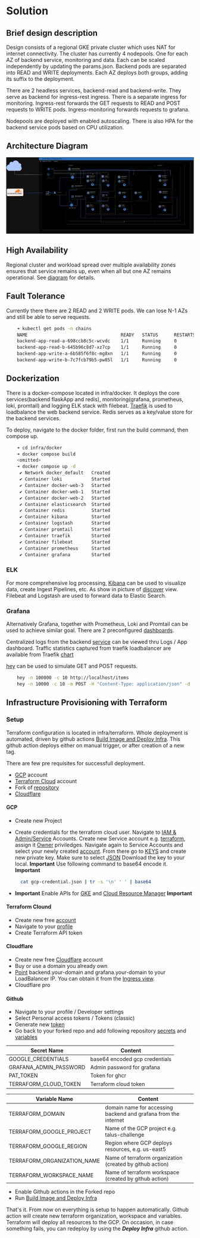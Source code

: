# Solution

## Brief design description

Design consists of a regional GKE private cluster which uses NAT for internet connectivity. The cluster has currently 4 nodepools. One for each AZ of backend service, monitoring and data. Each can be scaled independently by updating the params.json.
Backend pods are separated into READ and WRITE deployments. Each AZ deploys both groups, adding its suffix to the deployment.

There are 2 headless services, backend-read and backend-write. They serve as backend for ingress-rest ingress. There is a separate ingress for monitoring.
Ingress-rest forwards the GET requests to READ and POST requests to WRITE pods. Ingress-monitoring forwards requests to grafana.

Nodepools are deployed with enabled autoscaling. There is also HPA for the backend service pods based on CPU utilization.

## Architecture Diagram

![Architecture Diagram](./img/Infrastructure-diagram.png)

## High Availability

Regional cluster and workload spread over multiple availability zones ensures that service remains up, even when all but one AZ remains operational. See [diagram](./img/Infrastructure-diagram.png) for details.

## Fault Tolerance

Currently there there are 2 READ and 2 WRITE pods. We can lose N-1 AZs and still be able to serve requests.

```bash
    ➜ kubectl get pods -n chains
    NAME                                   READY   STATUS      RESTARTS        AGE
    backend-app-read-a-698ccb8c5c-wcvdc    1/1     Running     0               6m13s
    backend-app-read-b-645b96c8d7-xz7cp    1/1     Running     0               38s
    backend-app-write-a-6b585f6f8c-mg8xn   1/1     Running     0               6m13s
    backend-app-write-b-7c7fcb79b5-pw85l   1/1     Running     0               6m13s
```

## Dockerization

There is a docker-compose located in infra/docker. It deploys the core services(backend flaskApp and redis), monitoring(grafana, prometheus, loki, promtail) and logging ELK stack with filebeat. [Traefik](http://localhost:8080/dashboard/#/) is used to loadbalance the web backend service. Redis serves as a key/value
store for the backend services.

To deploy, navigate to the docker folder, first run the build command, then compose up.

```bash
    ➜ cd infra/docker
    ➜ docker compose build
    <omitted>
    ➜ docker compose up -d
     ✔ Network docker_default   Created
     ✔ Container loki           Started
     ✔ Container docker-web-3   Started
     ✔ Container docker-web-1   Started
     ✔ Container docker-web-2   Started
     ✔ Container elasticsearch  Started
     ✔ Container redis          Started
     ✔ Container kibana         Started
     ✔ Container logstash       Started
     ✔ Container promtail       Started
     ✔ Container traefik        Started
     ✔ Container filebeat       Started
     ✔ Container prometheus     Started
     ✔ Container grafana        Started
```

### ELK

For more comprehensive log processing, [Kibana](http://localhost:5601) can be used to visualize data, create Ingest Pipelines, etc. As show in picture of [discover](./img/kibana.png) view. Filebeat and Logstash are used to forward data to Elastic Search.

### Grafana

Alternatively Grafana, together with Prometheus, Loki and Promtail can be used to achieve similar goal. There are 2 preconfigured [dashboards](./img/grafana-dashboards.png).

Centralized logs from the backend [service](./img/grafana-logs.png) can be viewed thru Logs / App dashboard.
Traffic statistics captured from traefik loadbalancer are available from Traefik [chart](./img/traefik.png)

[hey](https://github.com/rakyll/hey) can be used to simulate GET and POST requests.

```bash
    hey -n 100000 -c 10 http://localhost/items
    hey -n 10000 -c 10 -m POST -H "Content-Type: application/json" -d '{"name": "Sample Item"}' http://localhost/items
```

## Infrastructure Provisioning with Terraform

### Setup

Terraform configuration is located in infra/terraform. Whole deployment is automated, driven by github actions [Build Image and Deploy Infra](../.github/workflows/build_and_deploy.yaml). This github action deploys either on manual trigger, or after creation of a new tag.

There are few pre requisites for successfull deployment.

- [GCP](https://console.cloud.google.com/) account
- [Terraform Cloud](https://app.terraform.io/public/signup/account) account
- Fork of [repository](https://github.com/tuky191/talus-sre-challenge)
- [Cloudflare](https://dash.cloudflare.com/sign-up)

#### GCP

- Create new Project
- Create credentials for the terraform cloud user. Navigate to [IAM & Admin/Service](./img/gcp-1.png) Accounts. Create new Service account e.g. [terraform](./img/gcp-2.png), assign it [Owner](./img/gcp-3.png) priviledges.
  Navigate again to Service Accounts and select your newly created [account](./img/gcp-4.png). From there go to [KEYS](./img/gcp-5.png) and create new private key. Make sure to select [JSON](./img/gcp-6.png)
  Download the key to your local. **Important** Use following command to base64 encode it. **Important**

  ```bash
    cat gcp-credential.json | tr -s '\n' ' ' | base64
  ```

- **Important** Enable APIs for [GKE](https://console.cloud.google.com/marketplace/product/google/container.googleapis.com) and [Cloud Resource Manager](https://console.cloud.google.com/apis/library/cloudresourcemanager.googleapis.com) **Important**

#### Terraform Clound

- Create new free [account](https://app.terraform.io/public/signup/account)
- Navigate to your [profile](./img/terraform-1.png)
- Create Terraform API token

#### Cloudflare

- Create new free [Cloudflare](https://dash.cloudflare.com/sign-up) account
- Buy or use a domain you already own
- [Point](./img/cloudflare.png) backend.your-domain and grafana.your-domain to your LoadBalancer IP. You can obtain it from the [Ingress view](./img/gcp-7.png).
- Cloudflare pro

#### Github

- Navigate to your profile / Developer settings
- Select Personal access tokens / Tokens (classic)
- Generate new [token](./img/github-1.png)
- Go back to your forked repo and add following repository [secrets](./img/github-2.png) and [variables](./img/gcp-3.png)

| Secret Name            | Content                        |
| ---------------------- | ------------------------------ |
| GOOGLE_CREDENTIALS     | base64 encoded gcp credentials |
| GRAFANA_ADMIN_PASSWORD | Admin password for grafana     |
| PAT_TOKEN              | Token for ghcr                 |
| TERRAFORM_CLOUD_TOKEN  | Terraform cloud token          |

| Variable Name               | Content                                                         |
| --------------------------- | --------------------------------------------------------------- |
| TERRAFORM_DOMAIN            | domain name for accessing backend and grafana from the internet |
| TERRAFORM_GOOGLE_PROJECT    | Name of the GCP project e.g. talus-challenge                    |
| TERRAFORM_GOOGLE_REGION     | Region where GCP deploys resources, e.g. us-east5               |
| TERRAFORM_ORGANIZATION_NAME | Name of terraform organization (created by github action)       |
| TERRAFORM_WORKSPACE_NAME    | Name of terraform workspace (created by github action)          |

- Enable Github actions in the Forked repo
- Run [Build Image and Deploy Infra](./img/github-4.png)

That's it. From now on everything is setup to happen automatically. Github action will create new terraform organization, workspace and variables. Terraform will deploy all resources to the GCP.
On occasion, in case something fails, you can redeploy by using the **_Deploy Infra_** github action.
